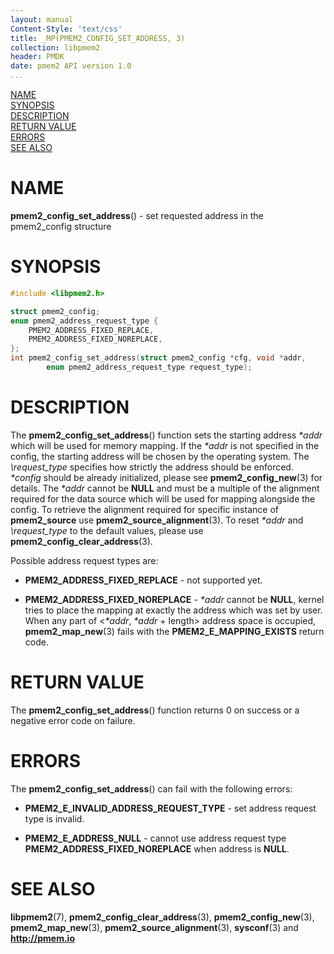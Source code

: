 ```yaml
---
layout: manual
Content-Style: 'text/css'
title: _MP(PMEM2_CONFIG_SET_ADDRESS, 3)
collection: libpmem2
header: PMDK
date: pmem2 API version 1.0
...
```


[comment]: <> (SPDX-License-Identifier: BSD-3-Clause)
[comment]: <> (Copyright 2020, Intel Corporation)

[comment]: <> (pmem2_config_set_address.3 -- man page for libpmem2 config API)

[NAME](#name)<br />
[SYNOPSIS](#synopsis)<br />
[DESCRIPTION](#description)<br />
[RETURN VALUE](#return-value)<br />
[ERRORS](#errors)<br />
[SEE ALSO](#see-also)<br />

# NAME #

**pmem2_config_set_address**() - set requested address in the pmem2_config structure

# SYNOPSIS #

```c
#include <libpmem2.h>

struct pmem2_config;
enum pmem2_address_request_type {
	PMEM2_ADDRESS_FIXED_REPLACE,
	PMEM2_ADDRESS_FIXED_NOREPLACE,
};
int pmem2_config_set_address(struct pmem2_config *cfg, void *addr,
		enum pmem2_address_request_type request_type);
```

# DESCRIPTION #

The **pmem2_config_set_address**() function sets the starting address *\*addr* which will be used
for memory mapping. If the *\*addr* is not specified in the config, the starting address
will be chosen by the operating system. The *\request_type* specifies how strictly the address
should be enforced. *\*config* should be already initialized, please see **pmem2_config_new**(3)
for details. The *\*addr* cannot be **NULL** and must be a multiple of the alignment required for the
data source which will be used for mapping alongside the config. To retrieve the alignment required
for specific instance of **pmem2_source** use **pmem2_source_alignment**(3). To reset *\*addr* and
*\request_type* to the default values, please use **pmem2_config_clear_address**(3).

Possible address request types are:

* **PMEM2_ADDRESS_FIXED_REPLACE** - not supported yet.

* **PMEM2_ADDRESS_FIXED_NOREPLACE** - *\*addr* cannot be **NULL**, kernel tries to place the mapping
at exactly the address which was set by user. When any part of <*\*addr*, *\*addr* + length> address
space is occupied, **pmem2_map_new**(3) fails with the **PMEM2_E_MAPPING_EXISTS** return code.

# RETURN VALUE #

The **pmem2_config_set_address**() function returns 0 on success
or a negative error code on failure.

# ERRORS #

The **pmem2_config_set_address**() can fail with the following errors:

* **PMEM2_E_INVALID_ADDRESS_REQUEST_TYPE** - set address request type is invalid.

* **PMEM2_E_ADDRESS_NULL** - cannot use address request type **PMEM2_ADDRESS_FIXED_NOREPLACE**
when address is **NULL**.

# SEE ALSO #

**libpmem2**(7), **pmem2_config_clear_address**(3), **pmem2_config_new**(3), **pmem2_map_new**(3),
**pmem2_source_alignment**(3), **sysconf**(3) and **<http://pmem.io>**
